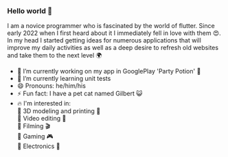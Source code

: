 ### Hello world 👋

I am a novice programmer who is fascinated by the world of flutter.
Since early 2022 when I first heard about it I immediately fell in love with them 😍.
In my head I started getting ideas for numerous applications that will improve my daily activities as well as a deep desire to refresh old websites and take them to the next level 🌍

- 🔭 I’m currently working on my app in GooglePlay 'Party Potion' 🍹
- 🌱 I’m currently learning unit tests
- 😄 Pronouns: he/him/his
- ⚡ Fun fact: I have a pet cat named Gilbert 😺
- 🔥 I'm interested in: <br />
      🔹 3D modeling and printing 🔩<br />
      🔹 Video editing 🎥<br />
      🔹 Filming 🎬<br />
      🔹 Gaming 🎮<br />
      🔹 Electronics 📱<br />
<!--
**dariuszkubica/dariuszkubica** is a ✨ _special_ ✨ repository because its `README.md` (this file) appears on your GitHub profile.

Here are some ideas to get you started:
- 👯 I’m looking to collaborate on ...
- 🤔 I’m looking for help with ...
- 💬 Ask me about ...
- 📫 How to reach me: ...
-->
